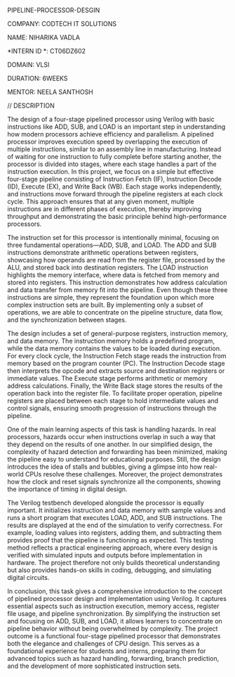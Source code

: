 PIPELINE-PROCESSOR-DESGIN

COMPANY: CODTECH IT SOLUTIONS

NAME: NIHARIKA VADLA

*INTERN ID *: CT06DZ602

DOMAIN: VLSI

DURATION: 6WEEKS

MENTOR: NEELA SANTHOSH

// DESCRIPTION

The design of a four-stage pipelined processor using Verilog with basic instructions like ADD, SUB, and LOAD is an important step in understanding how modern processors achieve efficiency and parallelism. A pipelined processor improves execution speed by overlapping the execution of multiple instructions, similar to an assembly line in manufacturing. Instead of waiting for one instruction to fully complete before starting another, the processor is divided into stages, where each stage handles a part of the instruction execution. In this project, we focus on a simple but effective four-stage pipeline consisting of Instruction Fetch (IF), Instruction Decode (ID), Execute (EX), and Write Back (WB). Each stage works independently, and instructions move forward through the pipeline registers at each clock cycle. This approach ensures that at any given moment, multiple instructions are in different phases of execution, thereby improving throughput and demonstrating the basic principle behind high-performance processors.

The instruction set for this processor is intentionally minimal, focusing on three fundamental operations—ADD, SUB, and LOAD. The ADD and SUB instructions demonstrate arithmetic operations between registers, showcasing how operands are read from the register file, processed by the ALU, and stored back into destination registers. The LOAD instruction highlights the memory interface, where data is fetched from memory and stored into registers. This instruction demonstrates how address calculation and data transfer from memory fit into the pipeline. Even though these three instructions are simple, they represent the foundation upon which more complex instruction sets are built. By implementing only a subset of operations, we are able to concentrate on the pipeline structure, data flow, and the synchronization between stages.

The design includes a set of general-purpose registers, instruction memory, and data memory. The instruction memory holds a predefined program, while the data memory contains the values to be loaded during execution. For every clock cycle, the Instruction Fetch stage reads the instruction from memory based on the program counter (PC). The Instruction Decode stage then interprets the opcode and extracts source and destination registers or immediate values. The Execute stage performs arithmetic or memory address calculations. Finally, the Write Back stage stores the results of the operation back into the register file. To facilitate proper operation, pipeline registers are placed between each stage to hold intermediate values and control signals, ensuring smooth progression of instructions through the pipeline.

One of the main learning aspects of this task is handling hazards. In real processors, hazards occur when instructions overlap in such a way that they depend on the results of one another. In our simplified design, the complexity of hazard detection and forwarding has been minimized, making the pipeline easy to understand for educational purposes. Still, the design introduces the idea of stalls and bubbles, giving a glimpse into how real-world CPUs resolve these challenges. Moreover, the project demonstrates how the clock and reset signals synchronize all the components, showing the importance of timing in digital design.

The Verilog testbench developed alongside the processor is equally important. It initializes instruction and data memory with sample values and runs a short program that executes LOAD, ADD, and SUB instructions. The results are displayed at the end of the simulation to verify correctness. For example, loading values into registers, adding them, and subtracting them provides proof that the pipeline is functioning as expected. This testing method reflects a practical engineering approach, where every design is verified with simulated inputs and outputs before implementation in hardware. The project therefore not only builds theoretical understanding but also provides hands-on skills in coding, debugging, and simulating digital circuits.

In conclusion, this task gives a comprehensive introduction to the concept of pipelined processor design and implementation using Verilog. It captures essential aspects such as instruction execution, memory access, register file usage, and pipeline synchronization. By simplifying the instruction set and focusing on ADD, SUB, and LOAD, it allows learners to concentrate on pipeline behavior without being overwhelmed by complexity. The project outcome is a functional four-stage pipelined processor that demonstrates both the elegance and challenges of CPU design. This serves as a foundational experience for students and interns, preparing them for advanced topics such as hazard handling, forwarding, branch prediction, and the development of more sophisticated instruction sets.
